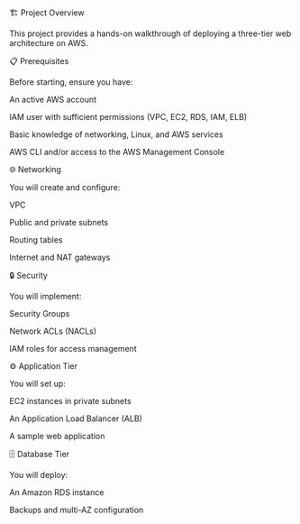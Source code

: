 🏗️ Project Overview

This project provides a hands-on walkthrough of deploying a three-tier web architecture on AWS.

📋 Prerequisites

Before starting, ensure you have:

An active AWS account

IAM user with sufficient permissions (VPC, EC2, RDS, IAM, ELB)

Basic knowledge of networking, Linux, and AWS services

AWS CLI and/or access to the AWS Management Console

🌐 Networking

You will create and configure:

VPC

Public and private subnets

Routing tables

Internet and NAT gateways

🔒 Security

You will implement:

Security Groups

Network ACLs (NACLs)

IAM roles for access management

⚙️ Application Tier

You will set up:

EC2 instances in private subnets

An Application Load Balancer (ALB)

A sample web application

🗄️ Database Tier

You will deploy:

An Amazon RDS instance

Backups and multi-AZ configuration